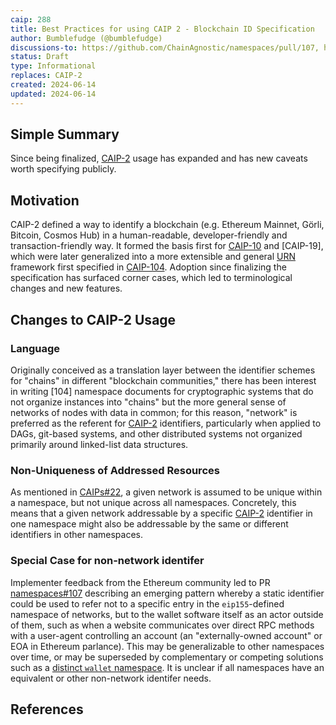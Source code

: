 ```yaml
---
caip: 288
title: Best Practices for using CAIP 2 - Blockchain ID Specification
author: Bumblefudge (@bumblefudge)
discussions-to: https://github.com/ChainAgnostic/namespaces/pull/107, https://github.com/ChainAgnostic/CASA/issues/107, https://github.com/ChainAgnostic/CAIPs/issues/22, https://github.com/ChainAgnostic/namespaces/issues/55
status: Draft
type: Informational
replaces: CAIP-2
created: 2024-06-14
updated: 2024-06-14
---
```


## Simple Summary

Since being finalized, [CAIP-2] usage has expanded and has new caveats worth specifying publicly.

## Motivation

CAIP-2 defined a way to identify a blockchain (e.g. Ethereum Mainnet, Görli, Bitcoin, Cosmos Hub) in a human-readable, developer-friendly and transaction-friendly way.
It formed the basis first for [CAIP-10] and [CAIP-19], which were later generalized into a more extensible and general [URN] framework first specified in [CAIP-104].
Adoption since finalizing the specification has surfaced corner cases, which led to terminological changes and new features.

## Changes to CAIP-2 Usage

### Language

Originally conceived as a translation layer between the identifier schemes for "chains" in different "blockchain communities," there has been interest in writing [104] namespace documents for cryptographic systems that do not organize instances into "chains" but the more general sense of networks of nodes with data in common; for this reason, "network" is preferred as the referent for [CAIP-2] identifiers, particularly when applied to DAGs, git-based systems, and other distributed systems not organized primarily around linked-list data structures.

### Non-Uniqueness of Addressed Resources

As mentioned in [CAIPs#22], a given network is assumed to be unique within a namespace, but not unique across all namespaces.
Concretely, this means that a given network addressable by a specific [CAIP-2] identifier in one namespace might also be addressable by the same or different identifiers in other namespaces.

### Special Case for non-network identifer

Implementer feedback from the Ethereum community led to PR [namespaces#107] describing an emerging pattern whereby a static identifier could be used to refer not to a specific entry in the `eip155`-defined namespace of networks, but to the wallet software itself as an actor outside of them, such as when a website communicates over direct RPC methods with a user-agent controlling an account (an "externally-owned account" or EOA in Ethereum parlance).
This may be generalizable to other namespaces over time, or may be superseded by complementary or competing solutions such as a [distinct `wallet` namespace][namespaces#55]. It is unclear if all namespaces have an equivalent or other non-network identifer needs.

## References

[namespaces#55]: https://github.com/ChainAgnostic/namespaces/issues/55
[namespaces#107]: https://github.com/ChainAgnostic/namespaces/pulls/107
[CAIPs#22]: https://github.com/ChainAgnostic/CAIPs/issues/22
[CAIP-2]: https://chainagnostic.org/CAIPs/caip-2
[CAIP-10]: https://chainagnostic.org/CAIPs/caip-10
[CAIP-104]: https://chainagnostic.org/CAIPs/caip-104
[URN]: https://www.rfc-editor.org/rfc/rfc8141
